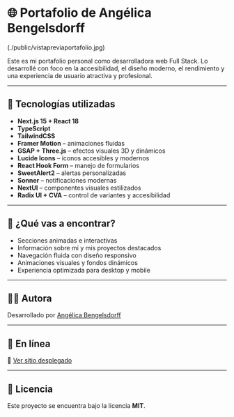 # 🌐 Portafolio de Angélica Bengelsdorff

(./public/vistapreviaportafolio.jpg)

Este es mi portafolio personal como desarrolladora web Full Stack. Lo desarrollé con foco en la accesibilidad, el diseño moderno, el rendimiento y una experiencia de usuario atractiva y profesional.

---

## 🚀 Tecnologías utilizadas

- **Next.js 15 + React 18**
- **TypeScript**
- **TailwindCSS**
- **Framer Motion** – animaciones fluidas
- **GSAP + Three.js** – efectos visuales 3D y dinámicos
- **Lucide Icons** – íconos accesibles y modernos
- **React Hook Form** – manejo de formularios
- **SweetAlert2** – alertas personalizadas
- **Sonner** – notificaciones modernas
- **NextUI** – componentes visuales estilizados
- **Radix UI + CVA** – control de variantes y accesibilidad

---

## 🎯 ¿Qué vas a encontrar?

- Secciones animadas e interactivas
- Información sobre mí y mis proyectos destacados
- Navegación fluida con diseño responsivo
- Animaciones visuales y fondos dinámicos
- Experiencia optimizada para desktop y mobile

---

## 👩‍💻 Autora

Desarrollado por [Angélica Bengelsdorff](https://www.linkedin.com/in/angelica-bengelsdorff)

---

## 🔗 En línea

📌 [Ver sitio desplegado](https://portafolio-bengelsdorff.vercel.app/)  

---

## 📄 Licencia

Este proyecto se encuentra bajo la licencia **MIT**.
